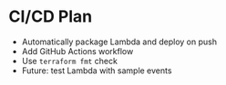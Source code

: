 # CI/CD Plan

- Automatically package Lambda and deploy on push
- Add GitHub Actions workflow
- Use `terraform fmt` check
- Future: test Lambda with sample events
